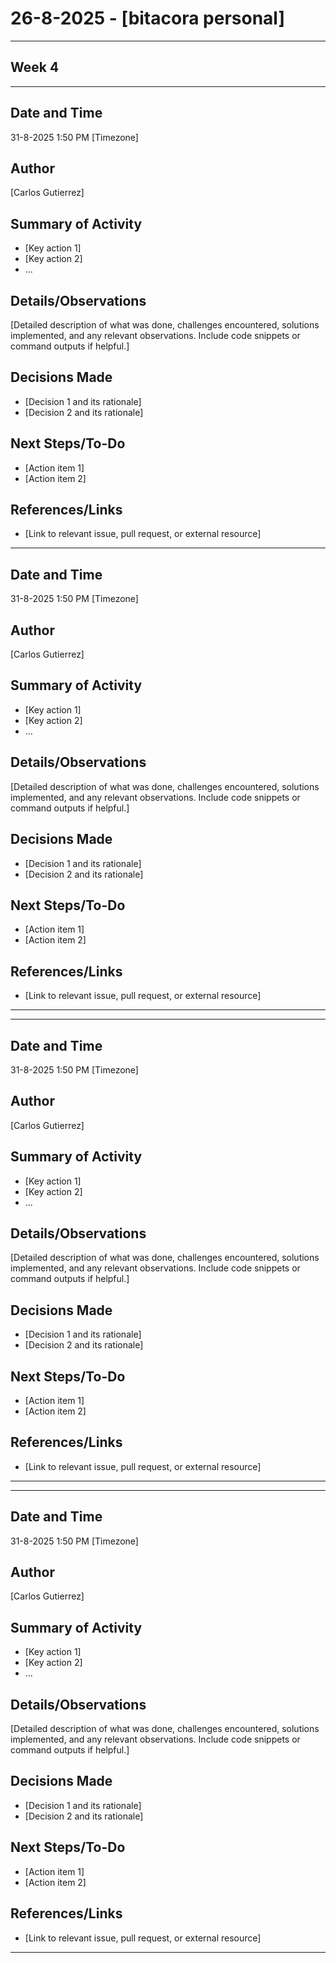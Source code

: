 # 26-8-2025 - [bitacora personal]
-----------------------------------------------------------------------------------------------------------------------------------------------------------------------
## Week 4
-----------------------------------------------------------------------------------------------------------------------------------------------------------------------
## Date and Time
31-8-2025 1:50 PM [Timezone]

## Author
[Carlos Gutierrez]

## Summary of Activity
- [Key action 1]
- [Key action 2]
- ...

## Details/Observations
[Detailed description of what was done, challenges encountered, solutions implemented, and any relevant observations. Include code snippets or command outputs if helpful.]

## Decisions Made
- [Decision 1 and its rationale]
- [Decision 2 and its rationale]

## Next Steps/To-Do
- [Action item 1]
- [Action item 2]

## References/Links
- [Link to relevant issue, pull request, or external resource]

-----------------------------------------------------------------------------------------------------------------------------------------------------------------------
## Date and Time
31-8-2025 1:50 PM [Timezone]

## Author
[Carlos Gutierrez]

## Summary of Activity
- [Key action 1]
- [Key action 2]
- ...

## Details/Observations
[Detailed description of what was done, challenges encountered, solutions implemented, and any relevant observations. Include code snippets or command outputs if helpful.]

## Decisions Made
- [Decision 1 and its rationale]
- [Decision 2 and its rationale]

## Next Steps/To-Do
- [Action item 1]
- [Action item 2]

## References/Links
- [Link to relevant issue, pull request, or external resource]

-----------------------------------------------------------------------------------------------------------------------------------------------------------------------
-----------------------------------------------------------------------------------------------------------------------------------------------------------------------
## Date and Time
31-8-2025 1:50 PM [Timezone]

## Author
[Carlos Gutierrez]

## Summary of Activity
- [Key action 1]
- [Key action 2]
- ...

## Details/Observations
[Detailed description of what was done, challenges encountered, solutions implemented, and any relevant observations. Include code snippets or command outputs if helpful.]

## Decisions Made
- [Decision 1 and its rationale]
- [Decision 2 and its rationale]

## Next Steps/To-Do
- [Action item 1]
- [Action item 2]

## References/Links
- [Link to relevant issue, pull request, or external resource]

-----------------------------------------------------------------------------------------------------------------------------------------------------------------------
-----------------------------------------------------------------------------------------------------------------------------------------------------------------------
## Date and Time
31-8-2025 1:50 PM [Timezone]

## Author
[Carlos Gutierrez]

## Summary of Activity
- [Key action 1]
- [Key action 2]
- ...

## Details/Observations
[Detailed description of what was done, challenges encountered, solutions implemented, and any relevant observations. Include code snippets or command outputs if helpful.]

## Decisions Made
- [Decision 1 and its rationale]
- [Decision 2 and its rationale]

## Next Steps/To-Do
- [Action item 1]
- [Action item 2]

## References/Links
- [Link to relevant issue, pull request, or external resource]

-----------------------------------------------------------------------------------------------------------------------------------------------------------------------
